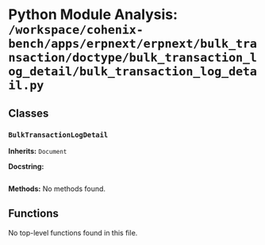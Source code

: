 # Python Module Analysis: `/workspace/cohenix-bench/apps/erpnext/erpnext/bulk_transaction/doctype/bulk_transaction_log_detail/bulk_transaction_log_detail.py`

## Classes

### `BulkTransactionLogDetail`
**Inherits:** `Document`


**Docstring:**
```

```

**Methods:**
No methods found.




## Functions

No top-level functions found in this file.
